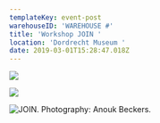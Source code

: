 ```yaml
---
templateKey: event-post
warehouseID: 'WAREHOUSE #'
title: 'Workshop JOIN '
location: 'Dordrecht Museum '
date: 2019-03-01T15:28:47.018Z
---
```

![](/img/01_join_dordrechts-museum_01032019_photo_join.jpg)





![](/img/02_join_dordrechts-museum_01032019_photo_join.jpg)

![JOIN. Photography: Anouk Beckers. ](/img/03_join_dordrechts-museum_01032019_photo_join.jpg "JOIN. Photography: Anouk Beckers. ")